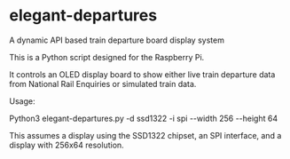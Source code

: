 # elegant-departures
A dynamic API based train departure board display system

This is a Python script designed for the Raspberry Pi.

It controls an OLED display board to show either live train departure data from National Rail Enquiries or simulated train data.

Usage:

Python3 elegant-departures.py -d ssd1322 -i spi --width 256 --height 64

This assumes a display using the SSD1322 chipset, an SPI interface, and a display with 256x64 resolution.
